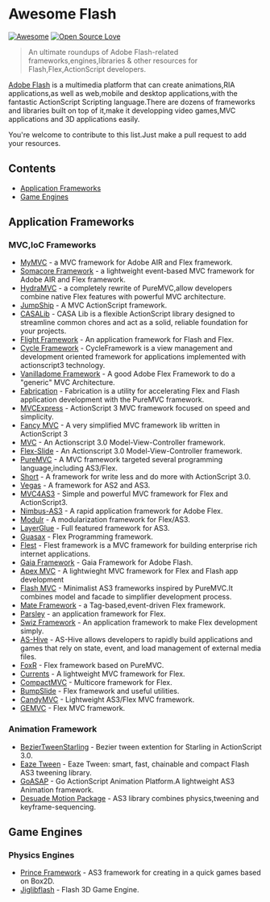 # Awesome Flash
[![Awesome](https://awesome.re/badge.svg)](https://awesome.re)
[![Open Source Love](https://badges.frapsoft.com/os/v1/open-source.svg?v=103)](https://github.com/ellerbrock/open-source-badges/)

> An ultimate roundups of Adobe Flash-related frameworks,engines,libraries &amp; other resources for Flash,Flex,ActionScript developers.

[Adobe Flash](https://www.adobe.com/products/flashruntimes.html) is a multimedia platform that can create animations,RIA applications,as well as web,mobile and desktop applications,with the fantastic ActionScript Scripting language.There are dozens of frameworks and libraries built on top of it,make it developping video games,MVC applications and 3D applications easily.

You're welcome to contribute to this list.Just make a pull request to add your resources.

## Contents

* [Application Frameworks](#application-frameworks)
* [Game Engines](#game-engines)

## Application Frameworks

### MVC,IoC Frameworks

* [MyMVC](http://www.mymvc.net/mymvc.html) - a MVC framework for Adobe AIR and Flex framework.
* [Somacore Framework](https://github.com/soundstep/somacore_framework) - a lightweight event-based MVC framework for Adobe AIR and Flex framework.
* [HydraMVC](https://code.google.com/archive/p/hydramvc/) - a completely rewrite of PureMVC,allow developers combine native Flex features with powerful MVC architecture.
* [JumpShip](https://code.google.com/archive/p/jumpship/) - A MVC ActionScript framework.
* [CASALib](http://casalib.org/) - CASA Lib is a flexible ActionScript library designed to streamline common chores and act as a solid, reliable foundation for your projects.
* [Flight Framework](https://code.google.com/archive/p/flight-framework/) - An application framework for Flash and Flex.
* [Cycle Framework](https://code.google.com/archive/p/flight-framework/) - CycleFramework is a view management and development oriented framework for applications implemented with actionscript3 technology.
* [Vanilladome Framework](https://code.google.com/archive/p/vanilladomeframework/) - A good Adobe Flex Framework to do a "generic" MVC Architecture.
* [Fabrication](https://code.google.com/archive/p/fabrication/) - Fabrication is a utility for accelerating Flex and Flash application development with the PureMVC framework.
* [MVCExpress](http://mvcexpress.org/) - ActionScript 3 MVC framework focused on speed and simplicity.
* [Fancy MVC](https://github.com/featherJ/fancy-mvc) - A very simplified MVC framework lib written in ActionScript 3
* [MVC](https://github.com/jsmithorg/mvc) - An Actionscript 3.0 Model-View-Controller framework.
* [Flex-Slide](https://code.google.com/archive/p/flex-slide/) - An Actionscript 3.0 Model-View-Controller framework.
* [PureMVC](http://puremvc.org/) - A MVC framework targeted several programming language,including AS3/Flex.
* [Short](https://code.google.com/archive/p/short/) - A framework for write less and do more with ActionScript 3.0.
* [Vegas](https://code.google.com/archive/p/vegas/) - A framework for AS2 and AS3.
* [MVC4AS3](https://code.google.com/archive/p/mvc4as3/) - Simple and powerful MVC framework for Flex and ActionScript3.
* [Nimbus-AS3](https://code.google.com/archive/p/nimbus-as3/) - A rapid application framework for Adobe Flex.
* [Modulr](https://code.google.com/archive/p/modulr/) - A modularization framework for Flex/AS3.
* [LayerGlue](https://code.google.com/archive/p/modulr/) - Full featured framework for AS3.
* [Guasax](https://code.google.com/archive/p/guasax/) - Flex Programming framework.
* [Flest](https://code.google.com/archive/p/flest/) - Flest framework is a MVC framework for building enterprise rich internet applications.
* [Gaia Framework](https://github.com/stevensacks/Gaia-Framework) - Gaia Framework for Adobe Flash.
* [Apex MVC](https://code.google.com/archive/p/apex-mvc/) - A lightwieght MVC framework for Flex and Flash app development
* [Flash MVC](https://code.google.com/archive/p/flashmvc2/) - Minimalist AS3 frameworks inspired by PureMVC.It combines model and facade to simplifier development process.
* [Mate Framework](https://mate.asfusion.com/) - a Tag-based,event-driven Flex framework.
* [Parsley](http://www.spicefactory.org/parsley/) - an application framework for Flex.
* [Swiz Framework](https://swizframework.jira.com/wiki) - An application framework to make Flex development simply.
* [AS-Hive](https://code.google.com/archive/p/as-hive/) - AS-Hive allows developers to rapidly build applications and games that rely on state, event, and load management of external media files.
* [FoxR](https://code.google.com/archive/p/foxr/) - Flex framework based on PureMVC.
* [Currents](https://code.google.com/archive/p/currents/) - A lightweight MVC framework for Flex.
* [CompactMVC](https://code.google.com/archive/p/compactmvc/) - Multicore framework for Flex.
* [BumpSlide](https://github.com/tkdave/bumpslide_as3/) - Flex framework and useful utilities.
* [CandyMVC](https://code.google.com/archive/p/candymvc/) - Lightweight AS3/Flex MVC framework.
* [GEMVC](http://gemvc.riaforge.org/) - Flex MVC framework.
### Animation Framework

* [BezierTweenStarling](https://github.com/Svantro/BezierTweenStarling) - Bezier tween extention for Starling in ActionScript 3.0.
* [Eaze Tween](https://github.com/mayakwd/as3-eaze-tween) - Eaze Tween: smart, fast, chainable and compact Flash AS3 tweening library.
* [GoASAP](https://code.google.com/archive/p/goasap/) - Go ActionScript Animation Platform.A lightweight AS3 Animation framework.
* [Desuade Motion Package](http://desuade.com/dmp) - AS3 library combines physics,tweening and keyframe-sequencing.

## Game Engines

### Physics Engines
* [Prince Framework](https://code.google.com/archive/p/princeframework/) - AS3 framework for creating in a quick games based on Box2D.
* [Jiglibflash](https://code.google.com/archive/p/jiglibflash/) - Flash 3D Game Engine.